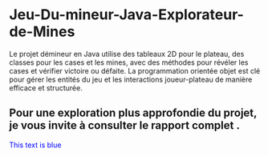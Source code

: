 # Jeu-Du-mineur-Java-Explorateur-de-Mines
Le projet démineur en Java utilise des tableaux 2D pour le plateau, des classes pour les cases et les mines, avec des méthodes pour révéler les cases et vérifier victoire ou défaite. La programmation orientée objet est clé pour gérer les entités du jeu et les interactions joueur-plateau de manière efficace et structurée.
## Pour une exploration plus approfondie du projet, je vous invite à consulter le rapport complet .
<span style="color:blue">This text is blue</span>
